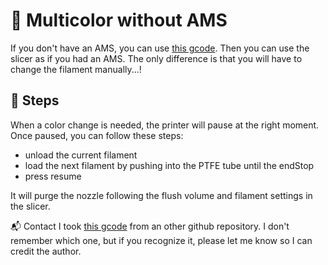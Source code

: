 # 🚀 Multicolor without AMS
If you don't have an AMS, you can use [this gcode](filamentChange.gcode). Then you can use the slicer as if you had an AMS. The only difference is that you will have to change the filament manually...!

## 📝 Steps
When a color change is needed, the printer will pause at the right moment. Once paused, you can follow these steps:
- unload the current filament
- load the next filament by pushing into the PTFE tube until the endStop
- press resume

It will purge the nozzle following the flush volume and filament settings in the slicer.

📬 Contact
I took [this gcode](filamentChange.gcode) from an other github repository. I don't remember which one, but if you recognize it, please let me know so I can credit the author. 